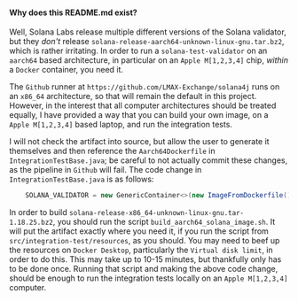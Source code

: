 #### Why does this README.md exist?

Well, Solana Labs release multiple different versions of the Solana validator, but they _don't_ release
 `solana-release-aarch64-unknown-linux-gnu.tar.bz2`, which is rather irritating. In order
to run a `solana-test-validator` on an `aarch64` based architecture, 
in particular on an `Apple M[1,2,3,4]` chip, _within_ a `Docker` container, you need it.  

The `Github` runner at `https://github.com/LMAX-Exchange/solana4j` runs on an `x86_64` architecture, so that will remain the default in this project. However, 
in the interest that all computer architectures should be treated equally, I have provided a way that you can build your own
image, on a `Apple M[1,2,3,4]` based laptop, and run the integration tests.  

I will not check the artifact into source, but allow the user to generate it themselves and then reference the `Aarch64Dockerfile` in 
`IntegrationTestBase.java`; be careful to not actually commit these changes, as the pipeline in `Github` will fail. The code change in `IntegrationTestBase.java`
is as follows:

```java
    SOLANA_VALIDATOR = new GenericContainer<>(new ImageFromDockerfile().withDockerfile(Path.of(MountableFile.forClasspathResource("Aarch64Dockerfile").getFilesystemPath())))
```

In order to build `solana-release-x86_64-unknown-linux-gnu.tar-1.18.25.bz2`, you should run the script `build_aarch64_solana_image.sh`. It will put the artifact exactly where you need
it, if you run the script from `src/integration-test/resources`, as you should. You may need to beef up the resources on 
`Docker Desktop`, particularly the `Virtual disk limit`, in order to do this. This may take up to 10-15 minutes, but thankfully only has to be done once.
Running that script and making the above code change, should be enough to run the integration tests locally on an `Apple M[1,2,3,4]` computer.